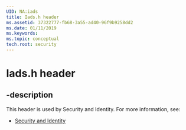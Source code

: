 ```yaml
---
UID: NA:iads
title: Iads.h header
ms.assetid: 37322777-fb68-3a55-ad40-96f9b9258dd2
ms.date: 01/11/2019
ms.keywords: 
ms.topic: conceptual
tech.root: security
---
```


# Iads.h header


## -description


This header is used by Security and Identity. For more information, see:

- [Security and Identity](../_security/index.md)

